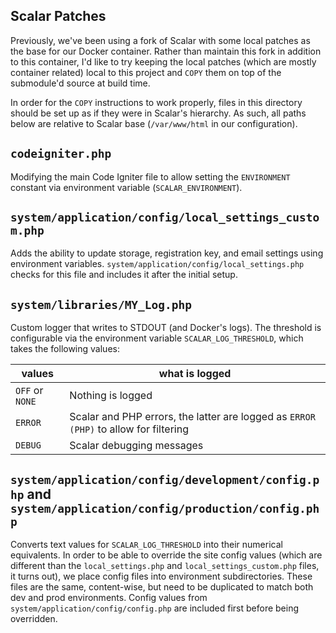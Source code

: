 Scalar Patches
--------------

Previously, we've been using a fork of Scalar with some local patches as the base
for our Docker container. Rather than maintain this fork in addition to this container,
I'd like to try keeping the local patches (which are mostly container related) local
to this project and `COPY` them on top of the submodule'd source at build time.

In order for the `COPY` instructions to work properly, files in this directory should
be set up as if they were in Scalar's hierarchy. As such, all paths below are relative
to Scalar base (`/var/www/html` in our configuration).

## `codeigniter.php`

Modifying the main Code Igniter file to allow setting the `ENVIRONMENT` constant
via environment variable (`SCALAR_ENVIRONMENT`).


## `system/application/config/local_settings_custom.php`

Adds the ability to update storage, registration key, and email settings
using environment variables. `system/application/config/local_settings.php`
checks for this file and includes it after the initial setup. 


## `system/libraries/MY_Log.php`

Custom logger that writes to STDOUT (and Docker's logs). The threshold is configurable
via the environment variable `SCALAR_LOG_THRESHOLD`, which takes the following values:

values           | what is logged
-----------------|---------------------
`OFF` or `NONE`  | Nothing is logged
`ERROR`          | Scalar and PHP errors, the latter are logged as `ERROR (PHP)` to allow for filtering
`DEBUG`          | Scalar debugging messages


## `system/application/config/development/config.php` and `system/application/config/production/config.php`

Converts text values for `SCALAR_LOG_THRESHOLD` into their numerical equivalents.
In order to be able to override the site config values (which are different than
the `local_settings.php` and `local_settings_custom.php` files, it turns out),
we place config files into environment subdirectories. These files are the same,
content-wise, but need to be duplicated to match both dev and prod environments.
Config values from `system/application/config/config.php` are included first
before being overridden. 
